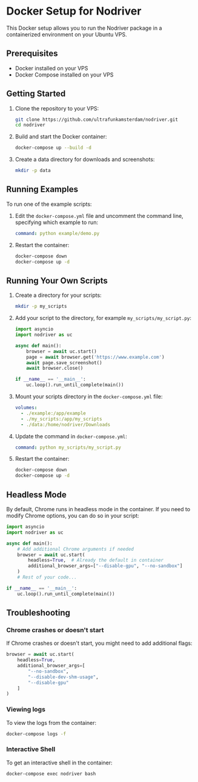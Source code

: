 # Docker Setup for Nodriver

This Docker setup allows you to run the Nodriver package in a containerized environment on your Ubuntu VPS.

## Prerequisites

- Docker installed on your VPS
- Docker Compose installed on your VPS

## Getting Started

1. Clone the repository to your VPS:
   ```bash
   git clone https://github.com/ultrafunkamsterdam/nodriver.git
   cd nodriver
   ```

2. Build and start the Docker container:
   ```bash
   docker-compose up --build -d
   ```

3. Create a data directory for downloads and screenshots:
   ```bash
   mkdir -p data
   ```

## Running Examples

To run one of the example scripts:

1. Edit the `docker-compose.yml` file and uncomment the command line, specifying which example to run:
   ```yaml
   command: python example/demo.py
   ```

2. Restart the container:
   ```bash
   docker-compose down
   docker-compose up -d
   ```

## Running Your Own Scripts

1. Create a directory for your scripts:
   ```bash
   mkdir -p my_scripts
   ```

2. Add your script to the directory, for example `my_scripts/my_script.py`:
   ```python
   import asyncio
   import nodriver as uc

   async def main():
       browser = await uc.start()
       page = await browser.get('https://www.example.com')
       await page.save_screenshot()
       await browser.close()

   if __name__ == '__main__':
       uc.loop().run_until_complete(main())
   ```

3. Mount your scripts directory in the `docker-compose.yml` file:
   ```yaml
   volumes:
     - ./example:/app/example
     - ./my_scripts:/app/my_scripts
     - ./data:/home/nodriver/Downloads
   ```

4. Update the command in `docker-compose.yml`:
   ```yaml
   command: python my_scripts/my_script.py
   ```

5. Restart the container:
   ```bash
   docker-compose down
   docker-compose up -d
   ```

## Headless Mode

By default, Chrome runs in headless mode in the container. If you need to modify Chrome options, you can do so in your script:

```python
import asyncio
import nodriver as uc

async def main():
    # Add additional Chrome arguments if needed
    browser = await uc.start(
        headless=True,  # Already the default in container
        additional_browser_args=["--disable-gpu", "--no-sandbox"]
    )
    # Rest of your code...

if __name__ == '__main__':
    uc.loop().run_until_complete(main())
```

## Troubleshooting

### Chrome crashes or doesn't start

If Chrome crashes or doesn't start, you might need to add additional flags:

```python
browser = await uc.start(
    headless=True,
    additional_browser_args=[
        "--no-sandbox",
        "--disable-dev-shm-usage",
        "--disable-gpu"
    ]
)
```

### Viewing logs

To view the logs from the container:

```bash
docker-compose logs -f
```

### Interactive Shell

To get an interactive shell in the container:

```bash
docker-compose exec nodriver bash
``` 